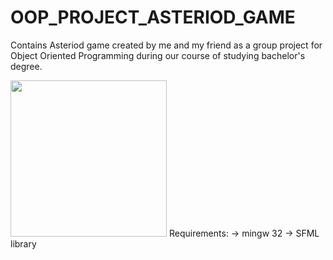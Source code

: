 # OOP_PROJECT_ASTERIOD_GAME

Contains Asteriod game created by me and my friend as a group project for Object Oriented Programming during our course of studying bachelor's degree. 

<img src="[/images/output/video1.gif](https://github.com/sanatankafle12/OOP_PROJECT/assets/42962016/a860fe12-f65a-4b56-a8ee-28f18252ada1)" width="250" height="250"/>
Requirements:
-> mingw 32
-> SFML library
